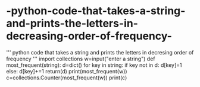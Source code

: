 # -python-code-that-takes-a-string-and-prints-the-letters-in-decreasing-order-of-frequency-
'''
python code that takes a string and prints the letters
in decresing order of frequency
'''
import collections
w=input("enter a string")
def most_frequent(string):
    d=dict()
    for key in string:
        if key not in d:
            d[key]=1
        else:
            d[key]+=1
    return(d)
print(most_frequent(w))
c=collections.Counter(most_frequent(w))
print(c)
